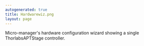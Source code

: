 ```yaml
---
autogenerated: true
title: Hardwarewiz.png
layout: page
---
```


Micro-manager's hardware configuration wizard showing a single
ThorlabsAPTStage controller.
